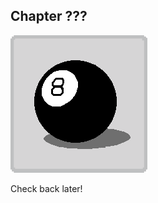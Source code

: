 ## Chapter ???

![Chapter select button. A Magic 8 Ball.](./images/chapterselect/8ball.png)

<p class="command-box">Check back later!</p>